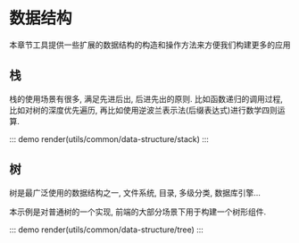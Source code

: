 # 数据结构

本章节工具提供一些扩展的数据结构的构造和操作方法来方便我们构建更多的应用

## 栈

栈的使用场景有很多, 满足先进后出, 后进先出的原则. 比如函数递归的调用过程, 比如对树的深度优先遍历, 再比如使用逆波兰表示法(后缀表达式)进行数学四则运算.

::: demo
render(utils/common/data-structure/stack)
:::

## 树

树是最广泛使用的数据结构之一, 文件系统, 目录, 多级分类, 数据库引擎...

本示例是对普通树的一个实现, 前端的大部分场景下用于构建一个树形组件.

::: demo
render(utils/common/data-structure/tree)
:::